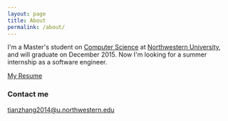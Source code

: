 ```yaml
---
layout: page
title: About
permalink: /about/
---
```


I'm a Master's student on [Computer Science](http://www.eecs.northwestern.edu/) at [Northwestern University](http://www.northwestern.edu/), and will graduate on December 2015. Now I'm looking for a summer internship as a software engineer.

[My Resume](https://github.com/zhtiansweet/zhtiansweet.github.io/blob/master/resume.html)

### Contact me
[tianzhang2014@u.northwestern.edu](tianzhang2014@u.northwestern.edu)
